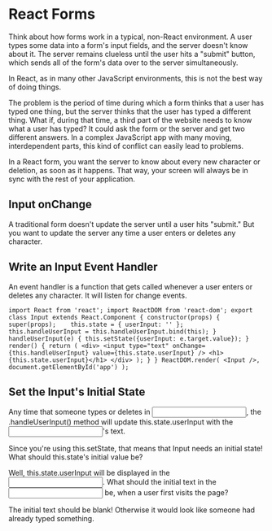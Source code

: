 # React Forms

Think about how forms work in a typical, non-React environment. A user types some data into a form's input fields, and the server doesn't know about it. The server remains clueless until the user hits a "submit" button, which sends all of the form's data over to the server simultaneously.

In React, as in many other JavaScript environments, this is not the best way of doing things.

The problem is the period of time during which a form thinks that a user has typed one thing, but the server thinks that the user has typed a different thing. What if, during that time, a third part of the website needs to know what a user has typed? It could ask the form or the server and get two different answers. In a complex JavaScript app with many moving, interdependent parts, this kind of conflict can easily lead to problems.

In a React form, you want the server to know about every new character or deletion, as soon as it happens. That way, your screen will always be in sync with the rest of your application.


## Input onChange
A traditional form doesn't update the server until a user hits "submit." But you want to update the server any time a user enters or deletes any character.


## Write an Input Event Handler
An event handler is a function that gets called whenever a user enters or deletes any character. It will listen for change events. 

`import React from 'react';
import ReactDOM from 'react-dom';
export class Input extends React.Component {
  constructor(props) {
    super(props);   
    this.state = { userInput: '' };    
    this.handleUserInput = this.handleUserInput.bind(this);
  }  
  handleUserInput(e) {
    this.setState({userInput: e.target.value});
  }
  render() {
    return (
      <div>
        <input type="text" onChange={this.handleUserInput} value={this.state.userInput} />
        <h1>{this.state.userInput}</h1>
      </div>
    );
  }
}
ReactDOM.render(
  <Input />,
  document.getElementById('app')
);
`


## Set the Input's Initial State
Any time that someone types or deletes in <input />, the .handleUserInput() method will update this.state.userInput with the <input />'s text.

Since you're using this.setState, that means that Input needs an initial state! What should this.state's initial value be?

Well, this.state.userInput will be displayed in the <input />. What should the initial text in the <input /> be, when a user first visits the page?

The initial text should be blank! Otherwise it would look like someone had already typed something.